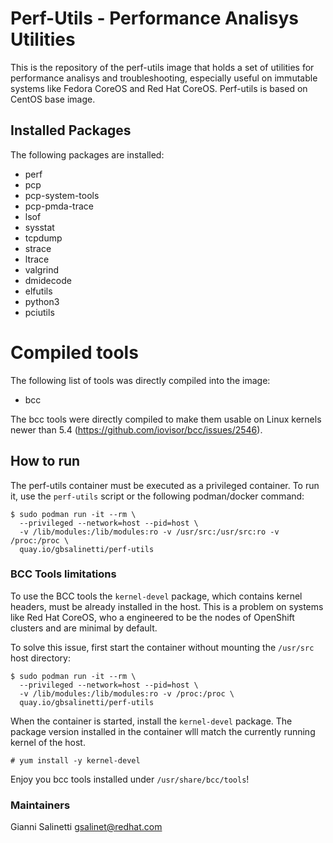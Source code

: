 # Perf-Utils - Performance Analisys Utilities

This is the repository of the perf-utils image that holds a set of utilities
for performance analisys and troubleshooting, especially useful on immutable
systems like Fedora CoreOS and Red Hat CoreOS.
Perf-utils is based on CentOS base image.

## Installed Packages
The following packages are installed:
- perf
- pcp
- pcp-system-tools
- pcp-pmda-trace
- lsof
- sysstat
- tcpdump
- strace
- ltrace
- valgrind
- dmidecode
- elfutils
- python3
- pciutils

# Compiled tools
The following list of tools was directly compiled into the image:
- bcc

The bcc tools were directly compiled to make them usable on Linux kernels newer 
than 5.4 (https://github.com/iovisor/bcc/issues/2546).

## How to run
The perf-utils container must be executed as a privileged container. 
To run it, use the `perf-utils` script or the following podman/docker command:
```
$ sudo podman run -it --rm \
  --privileged --network=host --pid=host \
  -v /lib/modules:/lib/modules:ro -v /usr/src:/usr/src:ro -v /proc:/proc \
  quay.io/gbsalinetti/perf-utils
```

### BCC Tools limitations
To use the BCC tools the `kernel-devel` package, which contains kernel headers, 
must be already installed in the host. This is a problem on systems like 
Red Hat CoreOS, who a engineered to be the nodes of OpenShift clusters and
are minimal by default.

To solve this issue, first start the container without mounting the `/usr/src`
host directory:
```
$ sudo podman run -it --rm \
  --privileged --network=host --pid=host \
  -v /lib/modules:/lib/modules:ro -v /proc:/proc \
  quay.io/gbsalinetti/perf-utils
```

When the container is started, install the `kernel-devel` package. 
The package version installed in the container wlll match the currently running 
kernel of the host.
```
# yum install -y kernel-devel
```

Enjoy you bcc tools installed under `/usr/share/bcc/tools`!

### Maintainers
Gianni Salinetti <gsalinet@redhat.com>
